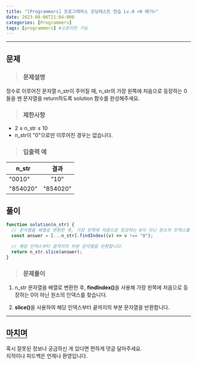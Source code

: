 ```yaml
---
title: "[Programmers] 프로그래머스 코딩테스트 연습 Lv.0 <0 떼기>"
date: 2023-08-06T21:04:000
categories: [Programmers]
tags: [programmers] #소문자만 가능
---
```


---

## <b>문제</b>

<h3><blockquote>문제설명
</blockquote></h3>

정수로 이루어진 문자열 n_str이 주어질 때, n_str의 가장 왼쪽에 처음으로 등장하는 0들을 뗀 문자열을 return하도록 solution 함수를 완성해주세요.

<h3><blockquote>제한사항
</blockquote></h3>

- 2 ≤ n_str ≤ 10
- n_str이 "0"으로만 이루어진 경우는 없습니다.

<h3><blockquote>입출력 예
</blockquote></h3>

| n_str    |   결과   |
| -------- | :------: |
| "0010"   |   "10"   |
| "854020" | "854020" |

## <b>풀이</b>

```js
function solution(n_str) {
  // 문자열을 배열로 변환한 후, 가장 왼쪽에 처음으로 등장하는 0이 아닌 원소의 인덱스를 찾습니다.
  const answer = [...n_str].findIndex((v) => v !== "0");

  // 해당 인덱스부터 끝까지의 부분 문자열을 반환합니다.
  return n_str.slice(answer);
}
```

<h3><blockquote>문제풀이
</blockquote></h3>

1. n_str 문자열을 배열로 변환한 후, <strong>findIndex()</strong>을 사용해 가장 왼쪽에 처음으로 등장하는 0이 아닌 원소의 인덱스를 찾습니다.

2. <strong>slice()</strong>을 사용하여 해당 인덱스부터 끝까지의 부분 문자열을 반환합니다.

---

## <b style="border-bottom:2px solid gray"><b>마치며</b></b>

<P>혹시 잘못된 정보나 궁금하신 게 있다면 편하게 댓글 달아주세요.<br/>
지적이나 피드백은 언제나 환영입니다.</p>
